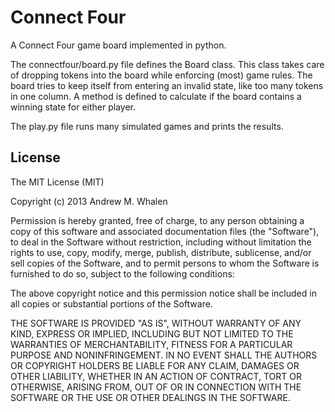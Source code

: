 Connect Four
============

A Connect Four game board implemented in python.

The connectfour/board.py file defines the Board class.
This class takes care of dropping tokens into the board while enforcing (most) game rules.
The board tries to keep itself from entering an invalid state, like too many tokens in one column.
A method is defined to calculate if the board contains a winning state for either player.

The play.py file runs many simulated games and prints the results.

License
-------

The MIT License (MIT)

Copyright (c) 2013 Andrew M. Whalen

Permission is hereby granted, free of charge, to any person obtaining a copy
of this software and associated documentation files (the "Software"), to deal
in the Software without restriction, including without limitation the rights
to use, copy, modify, merge, publish, distribute, sublicense, and/or sell
copies of the Software, and to permit persons to whom the Software is
furnished to do so, subject to the following conditions:

The above copyright notice and this permission notice shall be included in
all copies or substantial portions of the Software.

THE SOFTWARE IS PROVIDED "AS IS", WITHOUT WARRANTY OF ANY KIND, EXPRESS OR
IMPLIED, INCLUDING BUT NOT LIMITED TO THE WARRANTIES OF MERCHANTABILITY,
FITNESS FOR A PARTICULAR PURPOSE AND NONINFRINGEMENT. IN NO EVENT SHALL THE
AUTHORS OR COPYRIGHT HOLDERS BE LIABLE FOR ANY CLAIM, DAMAGES OR OTHER
LIABILITY, WHETHER IN AN ACTION OF CONTRACT, TORT OR OTHERWISE, ARISING FROM,
OUT OF OR IN CONNECTION WITH THE SOFTWARE OR THE USE OR OTHER DEALINGS IN
THE SOFTWARE.